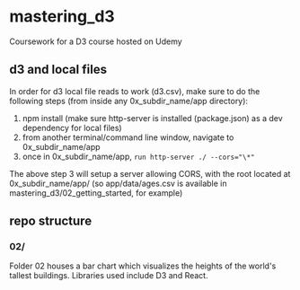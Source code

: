 # mastering_d3
Coursework for a D3 course hosted on Udemy

## d3 and local files
In order for d3 local file reads to work (d3.csv), make sure to do the following steps (from inside any 0x_subdir_name/app directory):
  1. npm install (make sure http-server is installed (package.json) as a dev dependency for local files)
  2. from another terminal/command line window, navigate to 0x_subdir_name/app
  3. once in 0x_subdir_name/app, `run http-server ./ --cors="\*"`

The above step 3 will setup a server allowing CORS, with the root located at 0x_subdir_name/app/ (so app/data/ages.csv is available in mastering_d3/02_getting_started, for example)

## repo structure
### 02/
Folder 02 houses a bar chart which visualizes the heights of the world's tallest buildings. Libraries used include D3 and React.
